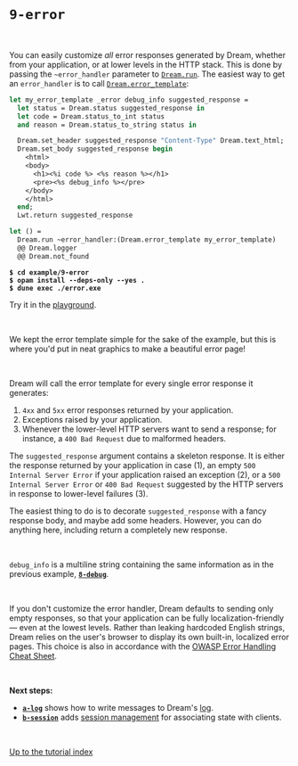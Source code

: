 # `9-error`

<br>

You can easily customize *all* error responses generated by Dream, whether from
your application, or at lower levels in the HTTP stack. This is done by passing
the `~error_handler` parameter to
[`Dream.run`](https://aantron.github.io/dream/#val-run). The easiest way to get
an `error_handler` is to call
[`Dream.error_template`](https://aantron.github.io/dream/#val-error_template):

```ocaml
let my_error_template _error debug_info suggested_response =
  let status = Dream.status suggested_response in
  let code = Dream.status_to_int status
  and reason = Dream.status_to_string status in

  Dream.set_header suggested_response "Content-Type" Dream.text_html;
  Dream.set_body suggested_response begin
    <html>
    <body>
      <h1><%i code %> <%s reason %></h1>
      <pre><%s debug_info %></pre>
    </body>
    </html>
  end;
  Lwt.return suggested_response

let () =
  Dream.run ~error_handler:(Dream.error_template my_error_template)
  @@ Dream.logger
  @@ Dream.not_found
```

<pre><code><b>$ cd example/9-error</b>
<b>$ opam install --deps-only --yes .</b>
<b>$ dune exec ./error.exe</b></code></pre>

Try it in the [playground](http://dream.as/9-error).

<br>

We kept the error template simple for the sake of the example, but this is
where you'd put in neat graphics to make a beautiful error page!

<br>

Dream will call the error template for every single error response it generates:

1. `4xx` and `5xx` error responses returned by your application.
2. Exceptions raised by your application.
3. Whenever the lower-level HTTP servers want to send a response; for instance,
   a `400 Bad Request` due to malformed headers.

The `suggested_response` argument contains a skeleton response. It is either the
response returned by your application in case (1), an empty `500 Internal
Server Error` if your application raised an exception (2), or a `500 Internal
Server Error` or `400 Bad Request` suggested by the HTTP servers in response to
lower-level failures (3).

The easiest thing to do is to decorate `suggested_response` with a fancy
response body, and maybe add some headers. However, you can do anything here,
including return a completely new response.

<br>

`debug_info` is a multiline string containing the same information as in the
previous example, [**`8-debug`**](../8-debug#files).

<!-- TODO Images of the generated pages. -->

<br>

If you don't customize the error handler, Dream defaults to sending only empty
responses, so that your application can be fully localization-friendly &mdash;
even at the lowest levels. Rather than leaking hardcoded English strings, Dream
relies on the user's browser to display its own built-in, localized error pages.
This choice is also in accordance with the [OWASP Error Handling Cheat
Sheet](https://cheatsheetseries.owasp.org/cheatsheets/Error_Handling_Cheat_Sheet.html).

<br>

**Next steps:**

- [**`a-log`**](../a-log#files) shows how to write messages to Dream's
  [log](https://aantron.github.io/dream/#logging).
- [**`b-session`**](../b-session#files) adds [session
  management](https://aantron.github.io/dream/#sessions) for associating state
  with clients.

<br>

[Up to the tutorial index](../#readme)
